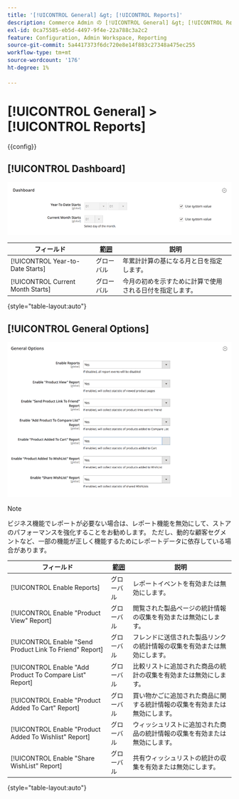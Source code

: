 ```yaml
---
title: '[!UICONTROL General] &gt; [!UICONTROL Reports]'
description: Commerce Admin の [!UICONTROL General] &gt; [!UICONTROL Reports] ページで設定を確認します。
exl-id: 0ca75585-eb5d-4497-9f4e-22a788c3a2c2
feature: Configuration, Admin Workspace, Reporting
source-git-commit: 5a4417373f6dc720e8e14f883c27348a475ec255
workflow-type: tm+mt
source-wordcount: '176'
ht-degree: 1%

---
```


# [!UICONTROL General] > [!UICONTROL Reports]

{{config}}

## [!UICONTROL Dashboard]

![ ダッシュボード ](./assets/reports-dashboard.png)<!-- zoom -->

<!-- [Dashboard](https://experienceleague.adobe.com/en/docs/commerce-admin/start/admin/tools/admin-dashboard) -->

| フィールド | [ 範囲 ](../../getting-started/websites-stores-views.md#scope-settings) | 説明 |
|--- |--- |--- |
| [!UICONTROL Year-to-Date Starts] | グローバル | 年累計計算の基になる月と日を指定します。 |
| [!UICONTROL Current Month Starts] | グローバル | 今月の初めを示すために計算で使用される日付を指定します。 |

{style="table-layout:auto"}

## [!UICONTROL General Options]

![ 一般オプション ](./assets/reports-general-options.png)<!-- zoom -->

>[!NOTE]
>
>ビジネス機能でレポートが必要ない場合は、レポート機能を無効にして、ストアのパフォーマンスを強化することをお勧めします。 ただし、動的な顧客セグメントなど、一部の機能が正しく機能するためにレポートデータに依存している場合があります。

| フィールド | [ 範囲 ](../../getting-started/websites-stores-views.md#scope-settings) | 説明 |
|--- |--- |--- |
| [!UICONTROL Enable Reports] | グローバル | レポートイベントを有効または無効にします。 |
| [!UICONTROL Enable "Product View" Report] | グローバル | 閲覧された製品ページの統計情報の収集を有効または無効にします。 |
| [!UICONTROL Enable "Send Product Link To Friend" Report] | グローバル | フレンドに送信された製品リンクの統計情報の収集を有効または無効にします。 |
| [!UICONTROL Enable "Add Product To Compare List" Report] | グローバル | 比較リストに追加された商品の統計の収集を有効または無効にします。 |
| [!UICONTROL Enable "Product Added To Cart" Report] | グローバル | 買い物かごに追加された商品に関する統計情報の収集を有効または無効にします。 |
| [!UICONTROL Enable "Product Added To Wishlist" Report] | グローバル | ウィッシュリストに追加された商品の統計情報の収集を有効または無効にします。 |
| [!UICONTROL Enable "Share WishList" Report] | グローバル | 共有ウィッシュリストの統計の収集を有効または無効にします。 |

{style="table-layout:auto"}

